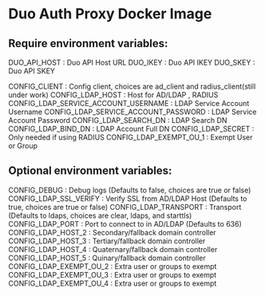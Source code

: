 # Duo Auth Proxy Docker Image


## Require environment variables:

DUO_API_HOST : Duo API Host URL
DUO_IKEY : Duo API IKEY 
DUO_SKEY : Duo API SKEY


CONFIG_CLIENT : Config client, choices are ad_client and radius_client(still under work)
CONFIG_LDAP_HOST : Host for AD/LDAP , RADIUS
CONFIG_LDAP_SERVICE_ACCOUNT_USERNAME : LDAP Service Account Username
CONFIG_LDAP_SERVICE_ACCOUNT_PASSWORD : LDAP Service Account Password
CONFIG_LDAP_SEARCH_DN : LDAP Search DN
CONFIG_LDAP_BIND_DN : LDAP Account Full DN
CONFIG_LDAP_SECRET : Only needed if using RADIUS
CONFIG_LDAP_EXEMPT_OU_1 : Exempt User or Group

## Optional environment variables:
CONFIG_DEBUG : Debug logs (Defaults to false, choices are true or false)
CONFIG_LDAP_SSL_VERIFY : Verify SSL from AD/LDAP Host (Defaults to true, choices are true or false)
CONFIG_LDAP_TRANSPORT : Transport (Defaults to ldaps, choices are clear, ldaps, and starttls)
CONFIG_LDAP_PORT : Port to connect to in AD/LDAP (Defaults to 636)
CONFIG_LDAP_HOST_2 : Secondary/fallback domain controller
CONFIG_LDAP_HOST_3 : Tertiary/fallback domain controller
CONFIG_LDAP_HOST_4 : Quaternary/fallback domain controller
CONFIG_LDAP_HOST_5 : Quinary/fallback domain controller
CONFIG_LDAP_EXEMPT_OU_2 : Extra user or groups to exempt
CONFIG_LDAP_EXEMPT_OU_3 : Extra user or groups to exempt
CONFIG_LDAP_EXEMPT_OU_4 : Extra user or groups to exempt